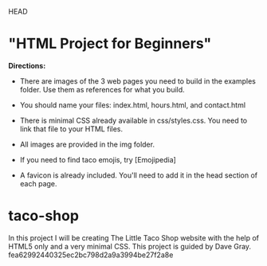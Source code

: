 HEAD
# "HTML Project for Beginners"

**Directions:**

- There are images of the 3 web pages you need to build in the examples folder. Use them as references for what you build.

- You should name your files: index.html, hours.html, and contact.html

- There is minimal CSS already available in css/styles.css. You need to link that file to your HTML files. 

- All images are provided in the img folder.

- If you need to find taco emojis, try [Emojipedia]

- A favicon is already included. You'll need to add it in the head section of each page.


# taco-shop
In this project I will be creating The Little Taco Shop website with the help of HTML5 only and a very minimal CSS. This project is guided by Dave Gray.
fea62992440325ec2bc798d2a9a3994be27f2a8e
